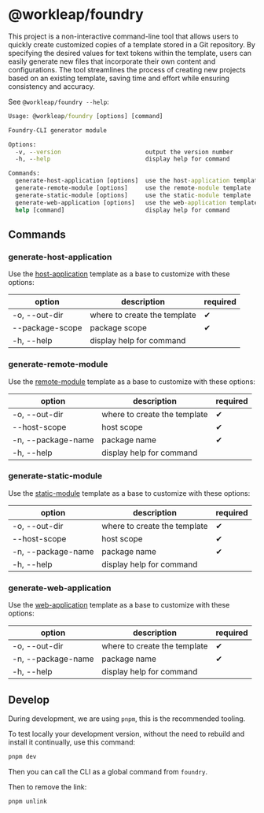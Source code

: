 # @workleap/foundry

This project is a non-interactive command-line tool that allows users to quickly create customized copies of a template stored in a Git repository. By specifying the desired values for text tokens within the template, users can easily generate new files that incorporate their own content and configurations. The tool streamlines the process of creating new projects based on an existing template, saving time and effort while ensuring consistency and accuracy.

See `@workleap/foundry --help`:

```cmd
Usage: @workleap/foundry [options] [command]

Foundry-CLI generator module

Options:
  -v, --version                        output the version number
  -h, --help                           display help for command

Commands:
  generate-host-application [options]  use the host-application template
  generate-remote-module [options]     use the remote-module template
  generate-static-module [options]     use the static-module template
  generate-web-application [options]   use the web-application template
  help [command]                       display help for command
```

## Commands

### generate-host-application

Use the [host-application](https://github.com/workleap/wl-foundry-cli/tree/main/templates/host-application) template as a base to customize with these options:

| option                   | description                  | required |
|--------------------------|------------------------------|----------|
| -o, --out-dir <string>   | where to create the template | ✔        |
| --package-scope <string> | package scope                | ✔        |
| -h, --help               | display help for command     |          |

### generate-remote-module

Use the [remote-module](https://github.com/workleap/wl-foundry-cli/tree/main/templates/remote-module) template as a base to customize with these options:

| option                      | description                  | required |
|-----------------------------|------------------------------|----------|
| -o, --out-dir <string>      | where to create the template | ✔        |
| --host-scope <string>       | host scope                   | ✔        |
| -n, --package-name <string> | package name                 | ✔        |
| -h, --help                  | display help for command     |          |

### generate-static-module

Use the [static-module](https://github.com/workleap/wl-foundry-cli/tree/main/templates/static-module) template as a base to customize with these options:

| option                      | description                  | required |
|-----------------------------|------------------------------|----------|
| -o, --out-dir <string>      | where to create the template | ✔        |
| --host-scope <string>       | host scope                   | ✔        |
| -n, --package-name <string> | package name                 | ✔        |
| -h, --help                  | display help for command     |          |

### generate-web-application

Use the [web-application](https://github.com/workleap/wl-foundry-cli/tree/main/templates/web-application) template as a base to customize with these options:

| option                      | description                  | required |
|-----------------------------|------------------------------|----------|
| -o, --out-dir <string>      | where to create the template | ✔        |
| -n, --package-name <string> | package name                 | ✔        |
| -h, --help                  | display help for command     |          |

## Develop

During development, we are using `pnpm`, this is the recommended tooling.

To test locally your development version, without the need to rebuild and install it continually, use this command:

```cmd
pnpm dev
```

Then you can call the CLI as a global command from `foundry`.

Then to remove the link:

```cmd
pnpm unlink
```
